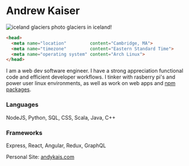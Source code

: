# Andrew Kaiser

![iceland glaciers photo](https://farm8.staticflickr.com/7083/26781928475_7078d3af66_k_d.jpg)
glaciers in iceland!

```html
<head>
  <meta name="location"         content="Cambridge, MA">
  <meta name="timezone"         content="Eastern Standard Time">
  <meta name="operating system" content="Arch Linux">
</head>
```

I am a web dev software engineer. I have a strong appreciation functional code and efficient developer workflows. I tinker with rasberry pi's and power user linux environments, as well as work on web apps and [npm packages](https://www.npmjs.com/package/scrape-pages).

### Languages
NodeJS, Python, SQL, CSS, Scala, Java, C++

### Frameworks
Express, React, Angular, Redux, GraphQL

Personal Site: [andykais.com](http://andykais.com)
